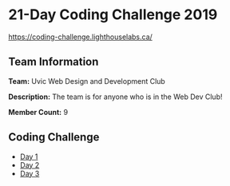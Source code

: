 # 21-Day Coding Challenge 2019

https://coding-challenge.lighthouselabs.ca/

## Team Information

**Team:** Uvic Web Design and Development Club

**Description:** The team is for anyone who is in the Web Dev Club!

**Member Count:** 9

## Coding Challenge

* [Day 1](./day-1.js)
* [Day 2](./day-2.js)
* [Day 3](./day-3.js)
